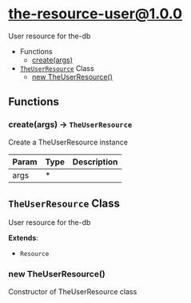 # the-resource-user@1.0.0

User resource for the-db

+ Functions
  + [create(args)](#the-resource-user-function-create)
+ [`TheUserResource`](#the-resource-user-classes) Class
  + [new TheUserResource()](#the-resource-user-classes-the-user-resource-constructor)

## Functions

<a class='md-heading-link' name="the-resource-user-function-create" ></a>

### create(args) -> `TheUserResource`

Create a TheUserResource instance

| Param | Type | Description |
| ----- | --- | -------- |
| args | * |  |



<a class='md-heading-link' name="the-resource-user-classes"></a>

## `TheUserResource` Class

User
resource for the-db

**Extends**: 

+ `Resource`



<a class='md-heading-link' name="the-resource-user-classes-the-user-resource-constructor" ></a>

### new TheUserResource()

Constructor of TheUserResource class





